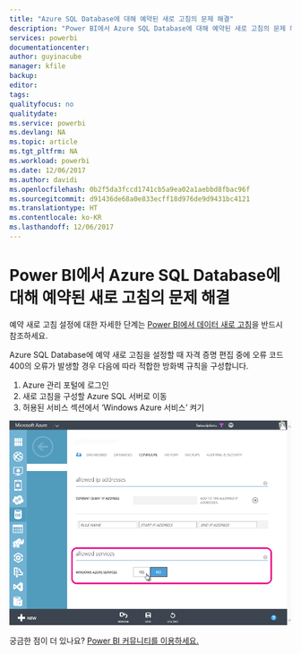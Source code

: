 ```yaml
---
title: "Azure SQL Database에 대해 예약된 새로 고침의 문제 해결"
description: "Power BI에서 Azure SQL Database에 대해 예약된 새로 고침의 문제 해결 "
services: powerbi
documentationcenter: 
author: guyinacube
manager: kfile
backup: 
editor: 
tags: 
qualityfocus: no
qualitydate: 
ms.service: powerbi
ms.devlang: NA
ms.topic: article
ms.tgt_pltfrm: NA
ms.workload: powerbi
ms.date: 12/06/2017
ms.author: davidi
ms.openlocfilehash: 0b2f5da3fccd1741cb5a9ea02a1aebbd8fbac96f
ms.sourcegitcommit: d91436de68a0e833ecff18d976de9d9431bc4121
ms.translationtype: HT
ms.contentlocale: ko-KR
ms.lasthandoff: 12/06/2017
---
```

# <a name="troubleshooting-scheduled-refresh-for-azure-sql-databases-in-power-bi"></a>Power BI에서 Azure SQL Database에 대해 예약된 새로 고침의 문제 해결 
예약 새로 고침 설정에 대한 자세한 단계는 [Power BI에서 데이터 새로 고침](refresh-data.md)을 반드시 참조하세요.

Azure SQL Database에 예약 새로 고침을 설정할 때 자격 증명 편집 중에 오류 코드 400의 오류가 발생할 경우 다음에 따라 적합한 방화벽 규칙을 구성합니다.

1. Azure 관리 포털에 로그인
2. 새로 고침을 구성할 Azure SQL 서버로 이동
3. 허용된 서비스 섹션에서 ‘Windows Azure 서비스’ 켜기

![](media/service-admin-troubleshooting-scheduled-refresh-azure-sql-databases/azurerefresh.png)  

궁금한 점이 더 있나요? [Power BI 커뮤니티를 이용하세요.](http://community.powerbi.com/)

